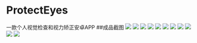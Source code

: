 # ProtectEyes
一款个人视觉检查和视力矫正安卓APP
##成品截图
![](/screenshot/1.jpg)
![](/screenshot/2.jpg)
![](/screenshot/3.jpg)
![](/screenshot/4.jpg)
![](/screenshot/5.jpg)
![](/screenshot/6.jpg)
![](/screenshot/7.jpg)
![](/screenshot/8.jpg)
![](/screenshot/9.jpg)
![](/screenshot/10.jpg)
![](/screenshot/11.jpg)
